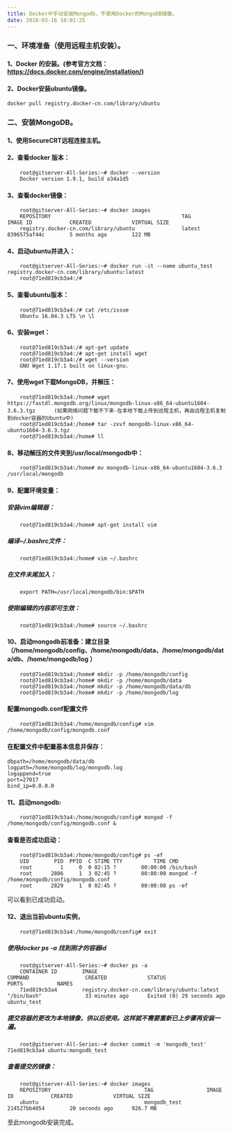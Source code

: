 ```yaml
---
title: Docker中手动安装Mongodb，不使用Docker的MongoDB镜像。
date: 2018-03-16 10:01:25
---
```


### 一、环境准备（使用远程主机安装）。
   #### 1、Docker 的安装。(参考官方文档：https://docs.docker.com/engine/installation/)
   #### 2、Docker安装ubuntu镜像。
    docker pull registry.docker-cn.com/library/ubuntu
### 二、安装MongoDB。
#### 1、使用SecureCRT远程连接主机。
#### 2、查看docker 版本：
        root@gitserver-All-Series:~# docker --version
        Docker version 1.9.1, build a34a1d5
#### 3、查看docker镜像：
        root@gitserver-All-Series:~# docker images
        REPOSITORY                              			TAG                 IMAGE ID            CREATED             VIRTUAL SIZE
        registry.docker-cn.com/library/ubuntu  	            latest              8396575af44c        5 months ago        122 MB
#### 4、启动ubuntu并进入：
     	root@gitserver-All-Series:~# docker run -it --name ubuntu_test registry.docker-cn.com/library/ubuntu:latest
        root@71ed819cb3a4:/# 
#### 5、查看ubuntu版本：
 	    root@71ed819cb3a4:/# cat /etc/issue
        Ubuntu 16.04.3 LTS \n \l
#### 6、安装wget：
        root@71ed819cb3a4:/# apt-get update
        root@71ed819cb3a4:/# apt-get install wget  
        root@71ed819cb3a4:/# wget --version
        GNU Wget 1.17.1 built on linux-gnu.
#### 7、使用wget下载MongoDB，并解压：
        root@71ed819cb3a4:/home# wget https://fastdl.mongodb.org/linux/mongodb-linux-x86_64-ubuntu1604-3.6.3.tgz      (如果网络问题下载不下来-在本地下载上传到远程主机，再由远程主机复制到docker容器的Ubuntu中)
        root@71ed819cb3a4:/home# tar -zxvf mongodb-linux-x86_64-ubuntu1604-3.6.3.tgz 
        root@71ed819cb3a4:/home# ll
#### 8、移动解压的文件夹到/usr/local/mongodb中：
        root@71ed819cb3a4:/home# mv mongodb-linux-x86_64-ubuntu1604-3.6.3 /usr/local/mongodb
#### 9、配置环境变量：
#####   安装vim编辑器：
  	    root@71ed819cb3a4:/home# apt-get install vim
#####   编译~/.bashrc文件：
        root@71ed819cb3a4:/home# vim ~/.bashrc    
#####   在文件末尾加入：
        export PATH=/usr/local/mongodb/bin:$PATH
#####   使刚编辑的内容即可生效：
        root@71ed819cb3a4:/home# source ~/.bashrc 
#### 10、启动mongodb前准备：建立目录（/home/mongodb/config、/home/mongodb/data、/home/mongodb/data/db、/home/mongodb/log ）
        root@71ed819cb3a4:/home# mkdir -p /home/mongodb/config
        root@71ed819cb3a4:/home# mkdir -p /home/mongodb/data  
        root@71ed819cb3a4:/home# mkdir -p /home/mongodb/data/db
        root@71ed819cb3a4:/home# mkdir -p /home/mongodb/log  
#### 配置mongodb.conf配置文件
        root@71ed819cb3a4:/home/mongodb/config# vim /home/mongodb/config/mongodb.conf
#### 在配置文件中配置基本信息并保存：
    dbpath=/home/mongodb/data/db
    logpath=/home/mongodb/log/mongodb.log
    logappend=true
    port=27017
    bind_ip=0.0.0.0
#### 11、启动mongodb:
        root@71ed819cb3a4:/home/mongodb/config# mongod -f /home/mongodb/config/mongodb.conf &
#### 查看是否成功启动：
        root@71ed819cb3a4:/home/mongodb/config# ps -ef
        UID        PID  PPID  C STIME TTY          TIME CMD
        root         1     0  0 02:15 ?        00:00:00 /bin/bash
        root      2806     1  3 02:45 ?        00:00:00 mongod -f /home/mongodb/config/mongodb.conf     
        root      2829     1  0 02:45 ?        00:00:00 ps -ef
可以看到已成功启动。
#### 12、退出当前ubuntu实例，
        root@71ed819cb3a4:/home/mongodb/config# exit
#####   使用docker ps -a 找到刚才的容器id
        root@gitserver-All-Series:~# docker ps -a
        CONTAINER ID        IMAGE                                          COMMAND                  CREATED             STATUS                       PORTS           NAMES
        71ed819cb3a4        registry.docker-cn.com/library/ubuntu:latest   "/bin/bash"              33 minutes ago      Exited (0) 29 seconds ago                 ubuntu_test
#####  提交容器的更改为本地镜像，供以后使用。这样就不需要重新已上步骤再安装一遍。
        root@gitserver-All-Series:~# docker commit -m 'mongodb_test'  71ed819cb3a4 ubuntu:mongodb_test
#####  查看提交的镜像：
        root@gitserver-All-Series:~# docker images
        REPOSITORY                              TAG                 IMAGE ID            CREATED             VIRTUAL SIZE
        ubuntu                                  mongodb_test        214527bb4054        20 seconds ago      926.7 MB

至此mongodb安装完成。